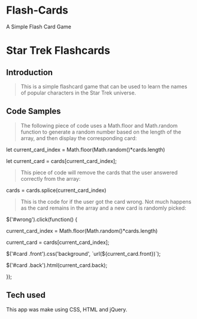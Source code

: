 # Flash-Cards
A Simple Flash Card Game

# Star Trek Flashcards

## Introduction

> This is a simple flashcard game that can be used to learn the names of popular characters in  the Star Trek universe. 

## Code Samples

>The following piece of code uses a Math.floor and Math.random function to generate a random number based on the length of the array, and then display the corresponding card:

let current_card_index = Math.floor(Math.random()*cards.length)

let current_card = cards[current_card_index];

>This piece of code will remove the cards that the user answered correctly from the array:

  cards = cards.splice(current_card_index)

>This is the code for if the user got the card wrong. Not much happens as the card remains in the array and a new card is randomly picked:

$('#wrong').click(function() {

   current_card_index = Math.floor(Math.random()*cards.length)

  current_card = cards[current_card_index];

  $('#card .front').css('background', `url(${current_card.front})`);

  $('#card .back').html(current_card.back);

});

## Tech used

This app was make using CSS, HTML and jQuery.